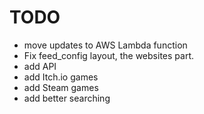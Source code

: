 # TODO

  - move updates to AWS Lambda function
  - Fix feed_config layout, the websites part.
  - add API
  - add Itch.io games
  - add Steam games
  - add better searching
